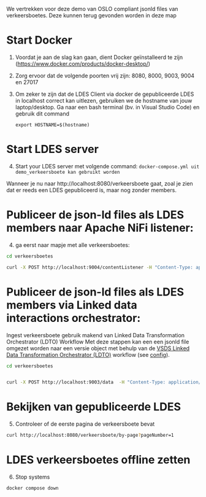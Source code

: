 We vertrekken voor deze demo van OSLO compliant jsonld files van verkeersboetes. Deze kunnen terug gevonden worden in deze map



# Start Docker

1. Voordat je aan de slag kan gaan, dient Docker geïnstalleerd te zijn (https://www.docker.com/products/docker-desktop/)
2. Zorg ervoor dat de volgende poorten vrij zijn: 8080, 8000, 9003, 9004 en 27017
3. Om zeker te zijn dat de LDES Client via docker de gepubliceerde LDES in localhost correct kan uitlezen, gebruiken we de hostname van jouw laptop/desktop.
   Ga naar een bash terminal (bv. in Visual Studio Code) en gebruik dit command
   
   `export HOSTNAME=$(hostname)`
  
# Start LDES server
4. Start your LDES server met volgende command:
`docker-compose.yml uit demo_verkeersboete kan gebruikt worden`

Wanneer je nu naar 
http://localhost:8080/verkeersboete gaat, zoal je zien dat er reeds een LDES gepubliceerd is, maar nog zonder members.

# Publiceer de json-ld files als LDES members naar Apache NiFi listener:

4. ga eerst naar mapje met alle verkeersboetes:
```bash
cd verkeersboetes

curl -X POST http://localhost:9004/contentListener -H "Content-Type: application/ld+json" -d @verkeersboete1.jsonld
```

# Publiceer de json-ld files als LDES members via Linked data interactions orchestrator:

Ingest verkeersboete gebruik makend van Linked Data Transformation Orchestrator (LDTO) Workflow
Met deze stappen kan een een jsonld file omgezet worden naar een versie object met behulp van de [VSDS Linked Data Transformation Orchestrator (LDTO)](https://github.com/Informatievlaanderen/VSDS-Linked-Data-Interactions) workflow (see [config](./ldio-workflow.config.yml)).

```bash
cd verkeersboetes


curl -X POST http://localhost:9003/data  -H "Content-Type: application/ld+json" -d "@verkeersboete1.jsonld"
```

# Bekijken van gepubliceerde LDES

5. Controleer of de eerste pagina de verkeersboete bevat
```bash
curl http://localhost:8080/verkeersboete/by-page?pageNumber=1
```

# LDES verkeersboetes offline zetten
6. Stop systems
```bash
docker compose down
```

